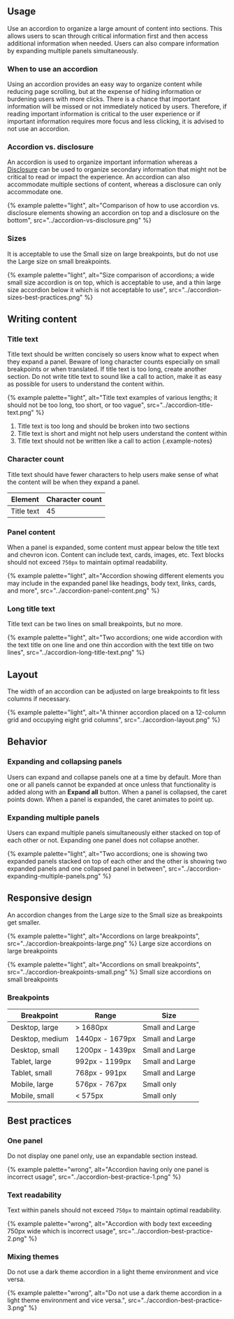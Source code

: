 ## Usage 
Use an accordion to organize a large amount of content into sections. This allows users to scan through critical information first and then access additional information when needed. Users can also compare information by expanding multiple panels simultaneously.
### When to use an accordion 
Using an accordion provides an easy way to organize content while reducing page scrolling, but at the expense of hiding information or burdening users with more clicks. There is a chance that important information will be missed or not immediately noticed by users. Therefore, if reading important information is critical to the user experience or if important information requires more focus and less clicking, it is advised to not use an accordion.
### Accordion vs. disclosure 
An accordion is used to organize important information whereas a [Disclosure](/patterns/dislosure) can be used to organize secondary information that might not be critical to read or impact the experience. An accordion can also accommodate multiple sections of content, whereas a disclosure can only accommodate one.

{% example palette="light",
          alt="Comparison of how to use accordion vs. disclosure elements showing an accordion on top and a disclosure on the bottom",
          src="../accordion-vs-disclosure.png" %}

### Sizes 
It is acceptable to use the Small size on large breakpoints, but do not use the Large size on small breakpoints.

{% example palette="light",
          alt="Size comparison of accordions; a wide small size accordion is on top, which is acceptable to use, and a thin large size accordion below it which is not acceptable to use",
          src="../accordion-sizes-best-practices.png" %}

## Writing content 
### Title text 
Title text should be written concisely so users know what to expect when they expand a panel. Beware of long character counts especially on small breakpoints or when translated. If title text is too long, create another section. Do not write title text to sound like a call to action, make it as easy as possible for users to understand the content within.

{% example palette="light",
          alt="Title text examples of various lengths; it should not be too long, too short, or too vague",
          src="../accordion-title-text.png" %}

1) Title text is too long and should be broken into two sections
2) Title text is short and might not help users understand the content within
3) Title text should not be written like a call to action
   {.example-notes}

### Character count 
Title text should have fewer characters to help users make sense of what the content will be when they expand a panel.

| Element | Character count |
| ------- | ------- |
| Title text | 45 |

### Panel content 
When a panel is expanded, some content must appear below the title text and chevron icon. Content can include text, cards, images, etc. Text blocks should not exceed `750px` to maintain optimal readability.

{% example palette="light",
          alt="Accordion showing different elements you may include in the expanded panel like headings, body text, links, cards, and more",
          src="../accordion-panel-content.png" %}

### Long title text 
Title text can be two lines on small breakpoints, but no more.

{% example palette="light",
          alt="Two accordions; one wide accordion with the text title on one line and one thin accordion with the text title on two lines",
          src="../accordion-long-title-text.png" %}

## Layout 
The width of an accordion can be adjusted on large breakpoints to fit less columns if necessary.

{% example palette="light",
          alt="A thinner accordion placed on a 12-column grid and occupying eight grid columns",
          src="../accordion-layout.png" %}

## Behavior

### Expanding and collapsing panels 
Users can expand and collapse panels one at a time by default. More than one or all panels cannot be expanded at once unless that functionality is added along with an **Expand all** button. When a panel is collapsed, the caret points down. When a panel is expanded, the caret animates to point up.

### Expanding multiple panels 
Users can expand multiple panels simultaneously either stacked on top of each other or not. Expanding one panel does not collapse another.

{% example palette="light",
          alt="Two accordions; one is showing two expanded panels stacked on top of each other and the other is showing two expanded panels and one collapsed panel in between",
          src="../accordion-expanding-multiple-panels.png" %}

## Responsive design 
An accordion changes from the Large size to the Small size as breakpoints get smaller.

{% example palette="light",
          alt="Accordions on large breakpoints",
          src="../accordion-breakpoints-large.png" %}
Large size accordions on large breakpoints

{% example palette="light",
          alt="Accordions on small breakpoints",
          src="../accordion-breakpoints-small.png" %}
Small size accordions on small breakpoints 

### Breakpoints

| Breakpoint | Range | Size |
| ----- | ----- | ----- |
| Desktop, large | > 1680px | Small and Large |
| Desktop, medium | 1440px - 1679px | Small and Large |
| Desktop, small | 1200px - 1439px | Small and Large |
| Tablet, large | 992px - 1199px | Small and Large |
| Tablet, small | 768px - 991px | Small and Large |
| Mobile, large | 576px - 767px | Small only |
| Mobile, small | < 575px | Small only |

## Best practices 
### One panel 
Do not display one panel only, use an expandable section instead.

{% example palette="wrong",
          alt="Accordion having only one panel is incorrect usage",
          src="../accordion-best-practice-1.png" %}


### Text readability 
Text within panels should not exceed `750px` to maintain optimal readability.

{% example palette="wrong",
          alt="Accordion with body text exceeding 750px wide which is incorrect usage",
          src="../accordion-best-practice-2.png" %}


### Mixing themes 
Do not use a dark theme accordion in a light theme environment and vice versa.

{% example palette="wrong",
          alt="Do not use a dark theme accordion in a light theme environment and vice versa.",
          src="../accordion-best-practice-3.png" %}